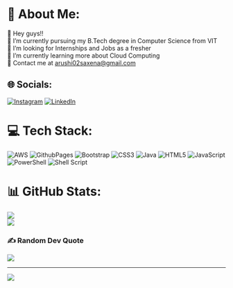 # 💫 About Me:
🔭 Hey guys!!<br>👯 I’m currently pursuing my B.Tech degree in Computer Science from VIT<br>🤝 I’m looking for Internships and Jobs as a fresher<br>🌱 I’m currently learning more about Cloud Computing<br>💬 Contact me at arushi02saxena@gmail.com


## 🌐 Socials:
[![Instagram](https://img.shields.io/badge/Instagram-%23E4405F.svg?logo=Instagram&logoColor=white)](https://instagram.com/arrushhii) [![LinkedIn](https://img.shields.io/badge/LinkedIn-%230077B5.svg?logo=linkedin&logoColor=white)](https://linkedin.com/in/arushi-saxena-5104b0266) 

# 💻 Tech Stack:
![AWS](https://img.shields.io/badge/AWS-%23FF9900.svg?style=for-the-badge&logo=amazon-aws&logoColor=white) ![GithubPages](https://img.shields.io/badge/github%20pages-121013?style=for-the-badge&logo=github&logoColor=white) ![Bootstrap](https://img.shields.io/badge/bootstrap-%238511FA.svg?style=for-the-badge&logo=bootstrap&logoColor=white) ![CSS3](https://img.shields.io/badge/css3-%231572B6.svg?style=for-the-badge&logo=css3&logoColor=white) ![Java](https://img.shields.io/badge/java-%23ED8B00.svg?style=for-the-badge&logo=openjdk&logoColor=white) ![HTML5](https://img.shields.io/badge/html5-%23E34F26.svg?style=for-the-badge&logo=html5&logoColor=white) ![JavaScript](https://img.shields.io/badge/javascript-%23323330.svg?style=for-the-badge&logo=javascript&logoColor=%23F7DF1E) ![PowerShell](https://img.shields.io/badge/PowerShell-%235391FE.svg?style=for-the-badge&logo=powershell&logoColor=white) ![Shell Script](https://img.shields.io/badge/shell_script-%23121011.svg?style=for-the-badge&logo=gnu-bash&logoColor=white)
# 📊 GitHub Stats:

![](https://github-readme-streak-stats.herokuapp.com/?user=ArushiS17&theme=dark&hide_border=false)<br/>
![](https://github-readme-stats.vercel.app/api/top-langs/?username=ArushiS17&theme=dark&hide_border=false&include_all_commits=false&count_private=false&layout=compact)

### ✍️ Random Dev Quote
![](https://quotes-github-readme.vercel.app/api?type=horizontal&theme=radical)


---
[![](https://visitcount.itsvg.in/api?id=ArushiS17&icon=0&color=0)](https://visitcount.itsvg.in)

<!-- Proudly created with GPRM ( https://gprm.itsvg.in ) -->
